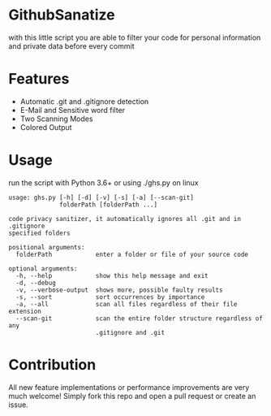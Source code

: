 # GithubSanatize
with this little script you are able to filter your code for personal information and private data before every commit

# Features
 * Automatic .git and .gitignore detection
 * E-Mail and Sensitive word filter
 * Two Scanning Modes
 * Colored Output

# Usage
run the script with Python 3.6+ or using ./ghs.py on linux

```
usage: ghs.py [-h] [-d] [-v] [-s] [-a] [--scan-git]
              folderPath [folderPath ...]

code privacy sanitizer, it automatically ignores all .git and in .gitignore
specified folders

positional arguments:
  folderPath            enter a folder or file of your source code

optional arguments:
  -h, --help            show this help message and exit
  -d, --debug
  -v, --verbose-output  shows more, possible faulty results
  -s, --sort            sort occurrences by importance
  -a, --all             scan all files regardless of their file extension
  --scan-git            scan the entire folder structure regardless of any
                        .gitignore and .git 
```

# Contribution
All new feature implementations or performance improvements are very much welcome!
Simply fork this repo and open a pull request or create an issue.
                        
